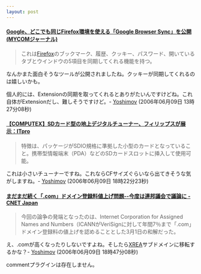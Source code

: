 ```yaml
---
layout: post
---
```

<h4><a href="http://journal.mycom.co.jp/news/2006/06/08/440.html">Google、どこでも同じFirefox環境を使える「Google Browser Sync」を公開 (MYCOMジャーナル)</a></h4>
<blockquote><p>これは<a href="http://www.mozilla-japan.org/products/firefox/">Firefox</a>のブックマーク、履歴、クッキー、パスワード、開いているタブとウインドウの5項目を同期してくれる機能を持つ。</p>
</blockquote>
<p>なんかまた面白そうなツールが公開されましたね。クッキーが同期してくれるのは嬉しいかも。</p>
<p>個人的には、Extensionの同期を取ってくれるとありがたいんですけどね。これ自体がExtensionだし、難しそうですけど。- <a href="/?page=Yoshimov" class="wikipage">Yoshimov</a> (2006年06月09日 13時27分08秒)</p>
<h4><a href="http://itpro.nikkeibp.co.jp/article/USNEWS/20060609/240503/">【COMPUTEX】SDカード型の地上デジタルチューナー、フィリップスが展示：ITpro</a></h4>
<blockquote><p>特徴は、パッケージがSDIO規格に準拠した小型のカードとなっていること。携帯型情報端末（PDA）などのSDカードスロットに挿入して使用可能。</p>
</blockquote>
<p>これは小さいチューナーですね。これならCFサイズぐらいなら出てきそうな気がしますね。- <a href="/?page=Yoshimov" class="wikipage">Yoshimov</a> (2006年06月09日 18時22分23秒)</p>
<h4><a href="http://japan.cnet.com/news/ent/story/0,2000056022,20136147,00.htm?ref=rss">まだまだ続く「.com」ドメイン登録料値上げ問題--今度は連邦議会で議論に - CNET Japan</a></h4>
<blockquote><p>今回の論争の発端となったのは、Internet Corporation for Assigned Names and Numbers（ICANNがVeriSignに対して年間7％まで「.com」ドメイン登録料の値上げを認めることとした3月1日の和解だった。</p>
</blockquote>
<p>え、.comが高くなったりしないですよね。そしたら<a href="http://www.xrea.com">XREA</a>サブドメインに移転するかな？- <a href="/?page=Yoshimov" class="wikipage">Yoshimov</a> (2006年06月09日 18時47分08秒)</p>
<p><span class="error">commentプラグインは存在しません。</span> </p>
